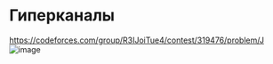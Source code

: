 # Гиперканалы
https://codeforces.com/group/R3IJoiTue4/contest/319476/problem/J
![image](https://github.com/OrlovAlexey/Olympiad-programming/assets/33424589/de8839dc-105e-4309-95c8-587586de7ba8)

